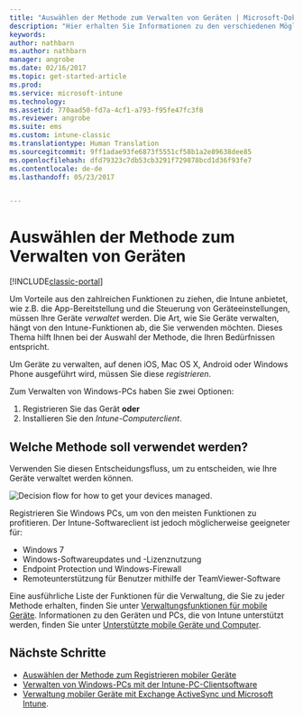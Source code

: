 ```yaml
---
title: "Auswählen der Methode zum Verwalten von Geräten | Microsoft-Dokumentation"
description: "Hier erhalten Sie Informationen zu den verschiedenen Möglichkeiten, mit denen Sie Geräte registrieren und verwalten können."
keywords: 
author: nathbarn
ms.author: nathbarn
manager: angrobe
ms.date: 02/16/2017
ms.topic: get-started-article
ms.prod: 
ms.service: microsoft-intune
ms.technology: 
ms.assetid: 770aad50-fd7a-4cf1-a793-f95fe47fc3f8
ms.reviewer: angrobe
ms.suite: ems
ms.custom: intune-classic
ms.translationtype: Human Translation
ms.sourcegitcommit: 9ff1adae93fe6873f5551cf58b1a2e89638dee85
ms.openlocfilehash: dfd79323c7db53cb3291f729878bcd1d36f93fe7
ms.contentlocale: de-de
ms.lasthandoff: 05/23/2017


---
```


# <a name="choose-how-to-manage-devices"></a>Auswählen der Methode zum Verwalten von Geräten

[!INCLUDE[classic-portal](../includes/classic-portal.md)]

Um Vorteile aus den zahlreichen Funktionen zu ziehen, die Intune anbietet, wie z.B. die App-Bereitstellung und die Steuerung von Geräteeinstellungen, müssen Ihre Geräte *verwaltet* werden. Die Art, wie Sie Geräte verwalten, hängt von den Intune-Funktionen ab, die Sie verwenden möchten. Dieses Thema hilft Ihnen bei der Auswahl der Methode, die Ihren Bedürfnissen entspricht.

Um Geräte zu verwalten, auf denen iOS, Mac OS X, Android oder Windows Phone ausgeführt wird, müssen Sie diese *registrieren*.

Zum Verwalten von Windows-PCs haben Sie zwei Optionen:

1. Registrieren Sie das Gerät **oder**
2. Installieren Sie den *Intune-Computerclient*.

## <a name="decide-which-method-to-use"></a>Welche Methode soll verwendet werden?
Verwenden Sie diesen Entscheidungsfluss, um zu entscheiden, wie Ihre Geräte verwaltet werden können.

![Decision flow for how to get your devices managed.](./media/choose-manage-method.png)

Registrieren Sie Windows PCs, um von den meisten Funktionen zu profitieren. Der Intune-Softwareclient ist jedoch möglicherweise geeigneter für:

- Windows 7
- Windows-Softwareupdates und -Lizenznutzung
- Endpoint Protection und Windows-Firewall
- Remoteunterstützung für Benutzer mithilfe der TeamViewer-Software

Eine ausführliche Liste der Funktionen für die Verwaltung, die Sie zu jeder Methode erhalten, finden Sie unter [Verwaltungsfunktionen für mobile Geräte](/intune-classic/deploy-use/manage-windows-pcs-with-microsoft-intune).
Informationen zu den Geräten und PCs, die von Intune unterstützt werden, finden Sie unter [Unterstützte mobile Geräte und Computer](/intune-classic/get-started/what-to-know-before-you-start-microsoft-intune#intune-supported-devices).

## <a name="next-steps"></a>Nächste Schritte

- [Auswählen der Methode zum Registrieren mobiler Geräte](/intune-classic/get-started/choose-how-to-enroll-devices1)
- [Verwalten von Windows-PCs mit der Intune-PC-Clientsoftware](/intune-classic/deploy-use/manage-windows-pcs-with-microsoft-intune)
- [Verwaltung mobiler Geräte mit Exchange ActiveSync und Microsoft Intune](/intune-classic/deploy-use/mobile-device-management-with-exchange-activesync-and-microsoft-intune).

